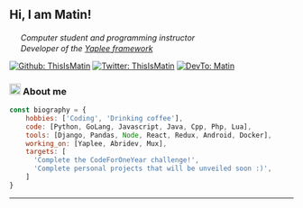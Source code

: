 <h2> Hi, I am Matin!</h2>

<p><em><img src="https://raw.githubusercontent.com/ThisIsMatin/ThisIsMatin/main/assets/anim3.gif" width="16"> Computer student and programming instructor</br>
<img src="https://raw.githubusercontent.com/ThisIsMatin/ThisIsMatin/main/assets/anim3.gif" width="16"> Developer of the <a href="https://www.github.com/yapleeproject">Yaplee framework</a>
</em></p>

[![Github: ThisIsMatin](https://img.shields.io/badge/ThisIsMatin-black?style=flat-square&logo=github&logoColor=white&link=https://www.github.com/ThisIsMatin/)](https://www.github.com/ThisIsMatin/)
[![Twitter: ThisIsMatin](https://img.shields.io/badge/ThisIsMatin-black?style=flat-square&logo=Twitter&logoColor=white&link=https://www.twitter.com/ThisIsMatin/)](https://www.twitter.com/ThisIsMatin/)
[![DevTo: Matin](https://img.shields.io/badge/ThisIsMatin-black?style=flat-square&logo=Medium&logoColor=white&link=https://thisismatin.medium.com/)](https://thisismatin.medium.com/)

### <img src="https://raw.githubusercontent.com/ThisIsMatin/ThisIsMatin/main/assets/anim1.gif" width="20"> About me

```javascript
const biography = {
    hobbies: ['Coding', 'Drinking coffee'],
    code: [Python, GoLang, Javascript, Java, Cpp, Php, Lua],
    tools: [Django, Pandas, Node, React, Redux, Android, Docker],
    working_on: [Yaplee, Abridev, Mux],
    targets: [
      'Complete the CodeForOneYear challenge!',
      'Complete personal projects that will be unveiled soon :)',
    ]
}
```
---
